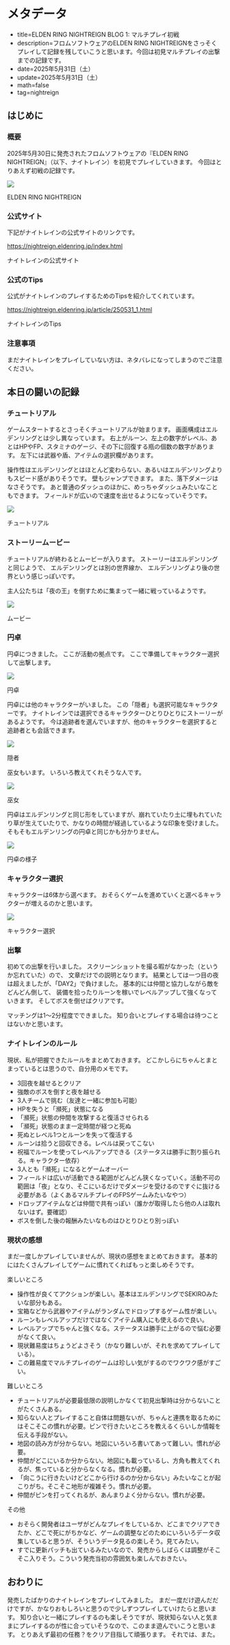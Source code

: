 # メタデータ
- title=ELDEN RING NIGHTREIGN BLOG 1: マルチプレイ初戦
- description=フロムソフトウェアのELDEN RING NIGHTREIGNをさっそくプレイして記録を残していこうと思います。今回は初見マルチプレイの出撃までの記録です。
- date=2025年5月31日（土）
- update=2025年5月31日（土）
- math=false
- tag=nightreign

## はじめに

### 概要

2025年5月30日に発売されたフロムソフトウェアの『ELDEN RING NIGHTREIGN』（以下、ナイトレイン）を初見でプレイしていきます。
今回はとりあえず初戦の記録です。

![](../../images/2025/20250531_01.jpg)

ELDEN RING NIGHTREIGN

### 公式サイト

下記がナイトレインの公式サイトのリンクです。

https://nightreign.eldenring.jp/index.html

ナイトレインの公式サイト

### 公式のTips
公式がナイトレインのプレイするためのTipsを紹介してくれています。

https://nightreign.eldenring.jp/article/250531_1.html

ナイトレインのTips

### 注意事項

まだナイトレインをプレイしていない方は、ネタバレになってしまうのでご注意ください。

## 本日の闘いの記録

### チュートリアル

ゲームスタートするとさっそくチュートリアルが始まります。
画面構成はエルデンリングとは少し異なっています。
右上がルーン、左上の数字がレベル、あとはHPやFP、スタミナのゲージ、その下に回復する瓶の個数の数字があります。
左下には武器や盾、アイテムの選択欄があります。

操作性はエルデンリングとはほとんど変わらない、あるいはエルデンリングよりもスピード感がありそうです。
壁もジャンプできます。
また、落下ダメージはなさそうです。
あと普通のダッシュのほかに、めっちゃダッシュみたいなこともできます。
フィールドが広いので速度を出せるようになっていそうです。

![](../../images/2025/20250531_02.jpg)

チュートリアル

### ストーリームービー

チュートリアルが終わるとムービーが入ります。
ストーリーはエルデンリングと同じようで、
エルデンリングとは別の世界線か、
エルデンリングより後の世界という感じっぽいです。

主人公たちは「夜の王」を倒すために集まって一緒に戦っているようです。

![](../../images/2025/20250531_03.jpg)

ムービー

### 円卓

円卓につきました。
ここが活動の拠点です。
ここで準備してキャラクター選択して出撃します。

![](../../images/2025/20250531_04.jpg)

円卓

円卓には他のキャラクターがいました。
この「隠者」も選択可能なキャラクターです。
ナイトレインでは選択できるキャラクターひとりひとりにストーリーがあるようです。
今は追跡者を選んでいますが、他のキャラクターを選択すると追跡者とも会話できます。

![](../../images/2025/20250531_06.jpg)

隠者

巫女もいます。
いろいろ教えてくれそうな人です。

![](../../images/2025/20250531_07.jpg)

巫女

円卓はエルデンリングと同じ形をしていますが、崩れていたり土に埋もれていたり草が生えていたりで、かなりの時間が経過しているような印象を受けました。
そもそもエルデンリングの円卓と同じかも分かりません。

![](../../images/2025/20250531_08.jpg)

円卓の様子

### キャラクター選択

キャラクターは6体から選べます。
おそらくゲームを進めていくと選べるキャラクターが増えるのかと思います。

![](../../images/2025/20250531_05.jpg)

キャラクター選択

### 出撃

初めての出撃を行いました。
スクリーンショットを撮る暇がなかった（というか忘れていた）ので、
文章だけでの説明となります。
結果としては一つ目の夜は超えましたが、「DAY2」で負けました。
基本的には仲間と協力しながら敵をどんどん倒して、
装備を拾ったりルーンを稼いでレベルアップして強くなっていきます。
そしてボスを倒せばクリアです。

マッチングは1～2分程度でできました。
知り合いとプレイする場合は待つことはないかと思います。

### ナイトレインのルール

現状、私が把握できたルールをまとめておきます。
どこかしらにちゃんとまとまっているとは思うので、自分用のメモです。

- 3回夜を越せるとクリア
- 強敵のボスを倒すと夜を越せる
- 3人チームで挑む（友達と一緒に参加も可能）
- HPを失うと「瀕死」状態になる
- 「瀕死」状態の仲間を攻撃すると復活させられる
- 「瀕死」状態のまま一定時間が経つと死ぬ
- 死ぬとレベル1つとルーンを失って復活する
- ルーンは拾うと回収できる。レベルは戻ってこない
- 祝福でルーンを使ってレベルアップできる（ステータスは勝手に割り振られる。キャラクター依存）
- 3人とも「瀕死」になるとゲームオーバー
- フィールドは広いが活動できる範囲がどんどん狭くなっていく。活動不可の範囲は「夜」となり、そこにいるだけでダメージを受けるのですぐに抜ける必要がある（よくあるマルチプレイのFPSゲームみたいなやつ）
- ドロップアイテムなどは仲間で共有っぽい（誰かが取得したら他の人は取れないはず。要確認）
- ボスを倒した後の報酬みたいなものはひとりひとり別っぽい

### 現状の感想

まだ一度しかプレイしていませんが、現状の感想をまとめておきます。
基本的にはたくさんプレイしてゲームに慣れてくればもっと楽しめそうです。

楽しいところ

- 操作性が良くてアクションが楽しい。基本はエルデンリングでSEKIROみたいな部分もある。
- 宝箱などから武器やアイテムがランダムでドロップするゲーム性が楽しい。
- ルーンもレベルアップだけではなくアイテム購入にも使えるので良い。
- レベルアップでちゃんと強くなる。ステータスは勝手に上がるので悩む必要がなくて良い。
- 現状難易度はちょうどよさそう（かなり難しいが、それを求めてプレイしている）。
- この難易度でマルチプレイのゲームは珍しい気がするのでワクワク感がすごい。

難しいところ

- チュートリアルが必要最低限の説明しかなくて初見出撃時は分からないことがたくさんある。
- 知らない人とプレイすること自体は問題ないが、ちゃんと連携を取るためにはそこそこの慣れが必要。ピンで行きたいところを教えるくらいしか情報を伝える手段がない。
- 地図の読み方が分からない。地図にいろいろ書いてあって難しい。慣れが必要。
- 仲間がどこにいるか分からない。地図にも載っているし、方角も教えてくれるが、焦っていると分からなくなる。慣れが必要。
- 「向こうに行きたいけどどこから行けるのか分からない」みたいなことが起こりがち。そこそこ地形が複雑そう。慣れが必要。
- 仲間がピンを打ってくれるが、あんまりよく分からない。慣れが必要。

その他

- おそらく開発者はユーザがどんなプレイをしているか、どこまでクリアできたか、どこで死にがちかなど、ゲームの調整などのためにいろいろデータ収集していると思うが、そういうデータ見るの楽しそう。見てみたい。
- すでに更新パッチも出ているみたいなので、発売からしばらくは調整がそこそこ入りそう。こういう発売当初の雰囲気も楽しんでおきたい。

## おわりに

発売したばかりのナイトレインをプレイしてみました。
まだ一度だけ遊んだだけですが、かなりおもしろいと思うので少しずつプレイしていけたらと思います。
知り合いと一緒にプレイするのも楽しそうですが、現状知らない人と気ままにプレイするのが性に合っていそうなので、このまま遊んでいこうと思います。
とりあえず最初の任務？をクリア目指して頑張ります。
それでは、また。